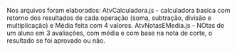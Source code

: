 Nos arquivos foram elaborados:
AtvCalculadora.js - calculadora basica com retorno dos resultados de cada operação (soma, subtração, divisão e multiplicação) e Média feita com 4 valores.
AtvNotasEMedia.js - NOtas de um aluno em 3 avaliações, com média e com base na nota de corte, o resultado se foi aprovado ou não.

